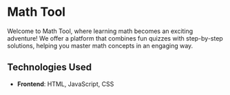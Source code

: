 # Math Tool

Welcome to Math Tool, where learning math becomes an exciting adventure! We offer a platform that combines fun quizzes with step-by-step solutions, helping you master math concepts in an engaging way.


## Technologies Used

- **Frontend**: HTML, JavaScript, CSS


